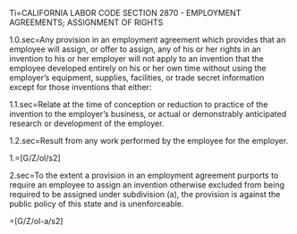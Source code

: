 Ti=CALIFORNIA LABOR CODE SECTION 2870 - EMPLOYMENT AGREEMENTS; ASSIGNMENT OF RIGHTS

1.0.sec=Any provision in an employment agreement which provides that an employee will assign, or offer to assign, any of his or her rights in an invention to his or her employer will not apply to an invention that the employee developed entirely on his or her own time without using the employer’s equipment, supplies, facilities, or trade secret information except for those inventions that either:

1.1.sec=Relate at the time of conception or reduction to practice of the invention to the employer’s business, or actual or demonstrably anticipated research or development of the employer.

1.2.sec=Result from any work performed by the employee for the employer.

1.=[G/Z/ol/s2]

2.sec=To the extent a provision in an employment agreement purports to require an employee to assign an invention otherwise excluded from being required to be assigned under subdivision (a), the provision is against the public policy of this state and is unenforceable.

=[G/Z/ol-a/s2]
